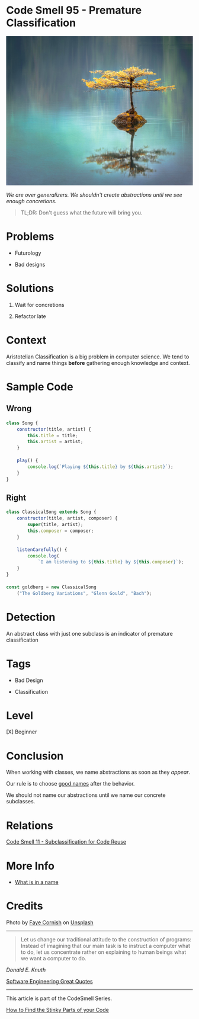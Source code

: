 # Code Smell 95 - Premature Classification

![Code Smell 95 - Premature Classification](Code%20Smell%2095%20-%20Premature%20Classification.jpg)

*We are over generalizers. We shouldn't create abstractions until we see enough concretions.*

> TL;DR: Don't guess what the future will bring you.

# Problems

- Futurology

- Bad designs

# Solutions

1. Wait for concretions

2. Refactor late

# Context

Aristotelian Classification is a big problem in computer science. 
We tend to classify and name things **before** gathering enough knowledge and context.

# Sample Code

## Wrong

<!-- [Gist Url](https://gist.github.com/mcsee/e6ca123df9f10f291a92e863bf168cc0) -->

```javascript
class Song {
    constructor(title, artist) {
        this.title = title;
        this.artist = artist;
    }

    play() {
        console.log(`Playing ${this.title} by ${this.artist}`);
    }
}
```

## Right

<!-- [Gist Url](https://gist.github.com/mcsee/d3232090ebc0c1360c85dd1079aebe14) -->

```javascript
class ClassicalSong extends Song {
    constructor(title, artist, composer) {
        super(title, artist);
        this.composer = composer;
    }

    listenCarefully() {
        console.log(
            `I am listening to ${this.title} by ${this.composer}`);
    }
}

const goldberg = new ClassicalSong
    ("The Goldberg Variations", "Glenn Gould", "Bach");
```

# Detection

An abstract class with just one subclass is an indicator of premature classification

# Tags

- Bad Design 

- Classification

# Level

[X] Beginner

# Conclusion

When working with classes, we name abstractions as soon as they *appear*. 

Our rule is to choose [good names](https://github.com/mcsee/Software-Design-Articles/tree/main/Articles/Theory/What%20exactly%20is%20a%20name%20-%20Part%20I%20The%20Quest/readme.md) after the behavior.

We should not name our abstractions until we name our concrete subclasses.

# Relations

[Code Smell 11 - Subclassification for Code Reuse](https://github.com/mcsee/Software-Design-Articles/tree/main/Articles/Code%20Smells/Code%20Smell%2011%20-%20Subclassification%20for%20Code%20Reuse/readme.md)

# More Info

- [What is in a name](https://github.com/mcsee/Software-Design-Articles/tree/main/Articles/Theory/What%20exactly%20is%20a%20name%20-%20Part%20I%20The%20Quest/readme.md)

# Credits

Photo by [Faye Cornish](https://unsplash.com/@fcornish) on [Unsplash](https://unsplash.com/s/photos/tree)
  
* * *

> Let us change our traditional attitude to the construction of programs: Instead of imagining that our main task is to instruct a computer what to do, let us concentrate rather on explaining to human beings what we want a computer to do.

_Donald E. Knuth_
 
[Software Engineering Great Quotes](https://github.com/mcsee/Software-Design-Articles/tree/main/Articles/Quotes/Software%20Engineering%20Great%20Quotes/readme.md)

* * *

This article is part of the CodeSmell Series.

[How to Find the Stinky Parts of your Code](https://github.com/mcsee/Software-Design-Articles/tree/main/Articles/Code%20Smells/How%20to%20Find%20the%20Stinky%20parts%20of%20your%20Code/readme.md)